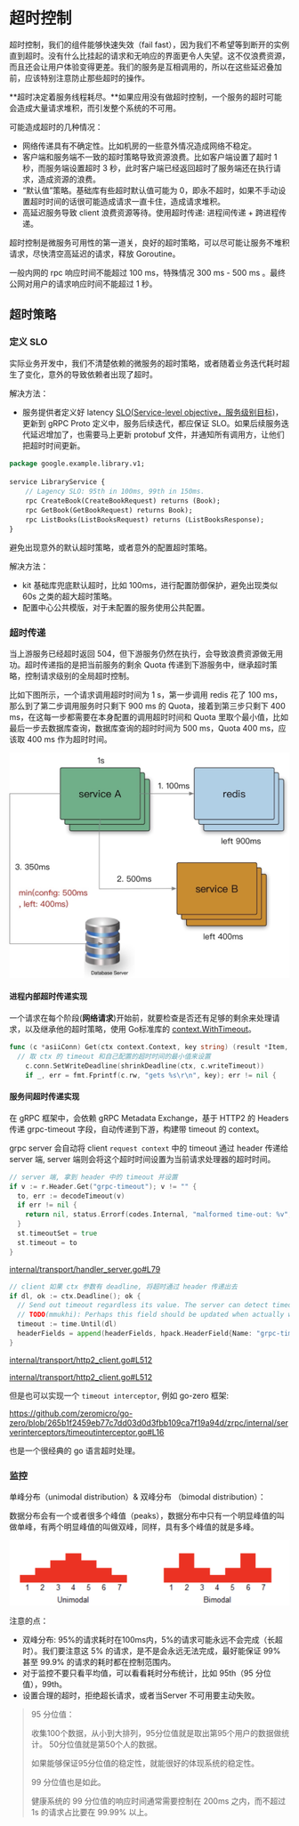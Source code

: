 # 超时控制

超时控制，我们的组件能够快速失效（fail fast），因为我们不希望等到断开的实例直到超时。没有什么比挂起的请求和无响应的界面更令人失望。这不仅浪费资源，而且还会让用户体验变得更差。我们的服务是互相调用的，所以在这些延迟叠加前，应该特别注意防止那些超时的操作。

**超时决定着服务线程耗尽。**如果应用没有做超时控制，一个服务的超时可能会造成大量请求堆积，而引发整个系统的不可用。

可能造成超时的几种情况：

- 网络传递具有不确定性。比如机房的一些意外情况造成网络不稳定。
- 客户端和服务端不一致的超时策略导致资源浪费。比如客户端设置了超时 1 秒，而服务端设置超时 3 秒，此时客户端已经返回超时了服务端还在执行请求，造成资源的浪费。
- “默认值”策略。基础库有些超时默认值可能为 0，即永不超时，如果不手动设置超时时间的话很可能造成请求一直卡住，造成请求堆积。
- 高延迟服务导致 client 浪费资源等待。使用超时传递: 进程间传递 + 跨进程传递。

超时控制是微服务可用性的第一道关，良好的超时策略，可以尽可能让服务不堆积请求，尽快清空高延迟的请求，释放 Goroutine。

一般内网的 rpc 响应时间不能超过 100 ms，特殊情况 300 ms - 500 ms 。最终公网对用户的请求响应时间不能超过 1 秒。



## 超时策略

### 定义 SLO

实际业务开发中，我们不清楚依赖的微服务的超时策略，或者随着业务迭代耗时超生了变化，意外的导致依赖者出现了超时。

解决方法：

- 服务提供者定义好 latency [SLO(Service-level objective，服务级别目标)](https://zh.wikipedia.org/wiki/%E6%9C%8D%E5%8A%A1%E7%BA%A7%E5%88%AB%E7%9B%AE%E6%A0%87)，更新到 gRPC Proto 定义中，服务后续迭代，都应保证 SLO。如果后续服务迭代延迟增加了，也需要马上更新 protobuf 文件，并通知所有调用方，让他们把超时时间更新。

```protobuf
package google.example.library.v1;

service LibraryService {
    // Lagency SLO: 95th in 100ms, 99th in 150ms.
    rpc CreateBook(CreateBookRequest) returns (Book); 
    rpc GetBook(GetBookRequest) returns Book);
    rpc ListBooks(ListBooksRequest) returns (ListBooksResponse);
}

```

避免出现意外的默认超时策略，或者意外的配置超时策略。

解决方法：

- kit 基础库兜底默认超时，比如 100ms，进行配置防御保护，避免出现类似 60s 之类的超大超时策略。
- 配置中心公共模版，对于未配置的服务使用公共配置。



### 超时传递

当上游服务已经超时返回 504，但下游服务仍然在执行，会导致浪费资源做无用功。超时传递指的是把当前服务的剩余 Quota 传递到下游服务中，继承超时策略，控制请求级别的全局超时控制。

比如下图所示，一个请求调用超时时间为 1 s，第一步调用 redis 花了 100 ms，那么到了第二步调用服务时只剩下 900 ms 的 Quota，接着到第三步只剩下 400 ms，在这每一步都需要在本身配置的调用超时时间和 Quota 里取个最小值，比如最后一步去数据库查询，数据库查询的超时时间为 500 ms，Quota 400 ms，应该取 400 ms 作为超时时间。

![image-20220410110909967](../../.go_study/assets/go_advanced/timeout-1.png)

#### 进程内部超时传递实现

  一个请求在每个阶段(**网络请求**)开始前，就要检查是否还有足够的剩余来处理请求，以及继承他的超时策略，使用 Go标准库的 [context.WithTimeout](https://pkg.go.dev/context)。

```go
func (c *asiiConn) Get(ctx context.Context, key string) (result *Item, err error) {
  // 取 ctx 的 timeout 和自己配置的超时时间的最小值来设置
	c.conn.SetWriteDeadline(shrinkDeadline(ctx, c.writeTimeout))
	if _, err = fmt.Fprintf(c.rw, "gets %s\r\n", key); err != nil {

```

#### 服务间超时传递实现

在 gRPC 框架中，会依赖 gRPC Metadata Exchange，基于 HTTP2 的 Headers 传递 grpc-timeout 字段，自动传递到下游，构建带 timeout 的 context。

grpc server 会自动将 client `request context` 中的 timeout 通过 header 传递给 server 端, server 端则会将这个超时时间设置为当前请求处理器的超时时间。

```go
// server 端, 拿到 header 中的 timeout 并设置
if v := r.Header.Get("grpc-timeout"); v != "" {
  to, err := decodeTimeout(v)
  if err != nil {
    return nil, status.Errorf(codes.Internal, "malformed time-out: %v", err)
  }
  st.timeoutSet = true
  st.timeout = to
}
```

[internal/transport/handler_server.go#L79](https://github.com/grpc/grpc-go/blob/4757d0249e2d5d16f259ce4224f7ec5fb7f284ee/internal/transport/handler_server.go#L79)

```go
// client 如果 ctx 参数有 deadline, 将超时通过 header 传递出去
if dl, ok := ctx.Deadline(); ok {
  // Send out timeout regardless its value. The server can detect timeout context by itself.
  // TODO(mmukhi): Perhaps this field should be updated when actually writing out to the wire.
  timeout := time.Until(dl)
  headerFields = append(headerFields, hpack.HeaderField{Name: "grpc-timeout", Value: 	grpcutil.EncodeDuration(timeout)})
}
```

[internal/transport/http2_client.go#L512](https://github.com/grpc/grpc-go/blob/4757d0249e2d5d16f259ce4224f7ec5fb7f284ee/internal/transport/http2_client.go#L512)

[internal/transport/http2_client.go#L512](https://github.com/grpc/grpc-go/blob/4757d0249e2d5d16f259ce4224f7ec5fb7f284ee/internal/transport/http2_client.go#L512)

但是也可以实现一个 `timeout interceptor`, 例如 go-zero 框架:

https://github.com/zeromicro/go-zero/blob/265b1f2459eb77c7dd03d0d3fbb109ca7f19a94d/zrpc/internal/serverinterceptors/timeoutinterceptor.go#L16

也是一个很经典的 go 语言超时处理。

### 监控

单峰分布（unimodal distribution）& 双峰分布 （bimodal distribution）：

数据分布会有一个或者很多个峰值（peaks），数据分布中只有一个明显峰值的叫做单峰，有两个明显峰值的叫做双峰，同样，具有多个峰值的就是多峰。

![image-20220410165002358](../../.go_study/assets/go_advanced/timeout-2.png)

注意的点：

- 双峰分布: 95%的请求耗时在100ms内，5%的请求可能永远不会完成（长超时）。我们要注意这 5% 的请求，是不是会永远无法完成，最好能保证 99% 甚至 99.9% 的请求的耗时都在控制范围内。
- 对于监控不要只看平均值，可以看看耗时分布统计，比如 95th（95 分位值），99th。
- 设置合理的超时，拒绝超长请求，或者当Server 不可用要主动失败。

> 95 分位值：
>
> 收集100个数据，从小到大排列，95分位值就是取出第95个用户的数据做统计。 50分位值就是第50个人的数据。
>
> 如果能够保证95分位值的稳定性，就能很好的体现系统的稳定性。
>
> 99 分位值也是如此。
>
> 健康系统的 99 分位值的响应时间通常需要控制在 200ms 之内，而不超过 1s 的请求占比要在 99.99% 以上。